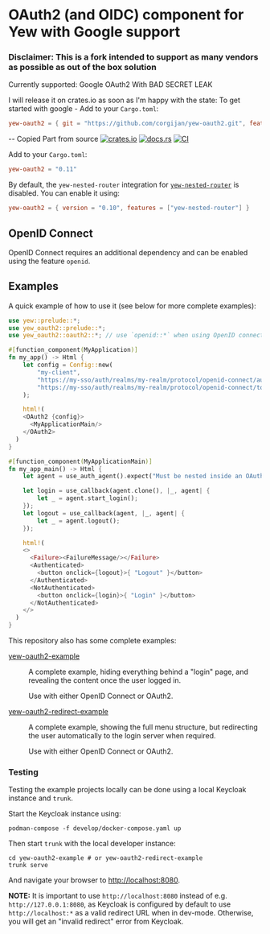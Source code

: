 # OAuth2 (and OIDC) component for Yew with Google support
### Disclaimer: This is a fork intended to support as many vendors as possible as out of the box solution
Currently supported: Google OAuth2 With BAD SECRET LEAK

I will release it on crates.io as soon as I'm happy with the state:
To get started with google - Add to your `Cargo.toml`:

```toml
yew-oauth2 = { git = "https://github.com/corgijan/yew-oauth2.git", features = ["google"], branch = "main" }
```

-- Copied Part from source 
[![crates.io](https://img.shields.io/crates/v/yew-oauth2.svg)](https://crates.io/crates/yew-oauth2)
[![docs.rs](https://docs.rs/yew-oauth2/badge.svg)](https://docs.rs/yew-oauth2)
[![CI](https://github.com/ctron/yew-oauth2/actions/workflows/ci.yaml/badge.svg)](https://github.com/ctron/yew-oauth2/actions/workflows/ci.yaml)

Add to your `Cargo.toml`:

```toml
yew-oauth2 = "0.11"
```

By default, the `yew-nested-router` integration for [`yew-nested-router`](https://github.com/ctron/yew-nested-router) is
disabled. You can enable it using:

```toml
yew-oauth2 = { version = "0.10", features = ["yew-nested-router"] }
```

## OpenID Connect

OpenID Connect requires an additional dependency and can be enabled using the feature `openid`.

## Examples

A quick example of how to use it (see below for more complete examples):

```rust
use yew::prelude::*;
use yew_oauth2::prelude::*;
use yew_oauth2::oauth2::*; // use `openid::*` when using OpenID connect

#[function_component(MyApplication)]
fn my_app() -> Html {
    let config = Config::new(
        "my-client",
        "https://my-sso/auth/realms/my-realm/protocol/openid-connect/auth",
        "https://my-sso/auth/realms/my-realm/protocol/openid-connect/token"
    );

    html!(
    <OAuth2 {config}>
      <MyApplicationMain/>
    </OAuth2>
  )
}

#[function_component(MyApplicationMain)]
fn my_app_main() -> Html {
    let agent = use_auth_agent().expect("Must be nested inside an OAuth2 component");

    let login = use_callback(agent.clone(), |_, agent| {
        let _ = agent.start_login();
    });
    let logout = use_callback(agent, |_, agent| {
        let _ = agent.logout();
    });

    html!(
    <>
      <Failure><FailureMessage/></Failure>
      <Authenticated>
        <button onclick={logout}>{ "Logout" }</button>
      </Authenticated>
      <NotAuthenticated>
        <button onclick={login}>{ "Login" }</button>
      </NotAuthenticated>
    </>
  )
}
```

This repository also has some complete examples:

<dl>
<dt>

[yew-oauth2-example](yew-oauth2-example/) </dt>
<dd>
A complete example, hiding everything behind a "login" page, and revealing the content once the user logged in.

Use with either OpenID Connect or OAuth2.
</dd>

<dt>

[yew-oauth2-redirect-example](yew-oauth2-redirect-example/) </dt>
<dd>
A complete example, showing the full menu structure, but redirecting the user automatically to the login server
when required.

Use with either OpenID Connect or OAuth2.
</dd>

</dl>

### Testing

Testing the example projects locally can be done using a local Keycloak instance and `trunk`.

Start the Keycloak instance using:

```shell
podman-compose -f develop/docker-compose.yaml up
```

Then start `trunk` with the local developer instance:

```shell
cd yew-oauth2-example # or yew-oauth2-redirect-example
trunk serve
```

And navigate your browser to [http://localhost:8080](http://localhost:8080).

**NOTE:** It is important to use `http://localhost:8080` instead of e.g. `http://127.0.0.1:8080`, as Keycloak is
configured by default to use `http://localhost:*` as a valid redirect URL when in dev-mode. Otherwise, you will get
an "invalid redirect" error from Keycloak.
